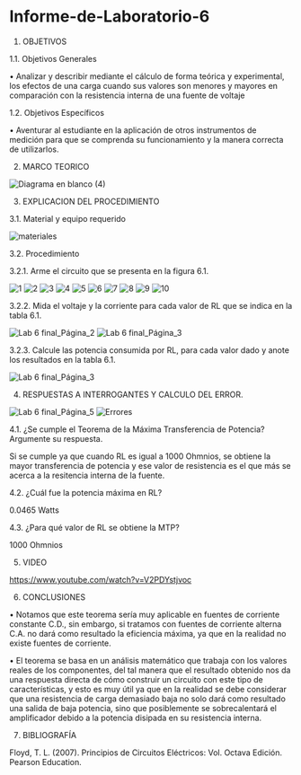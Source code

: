 # Informe-de-Laboratorio-6

1.	OBJETIVOS 

1.1.	Objetivos Generales 

• Analizar y describir mediante el cálculo de forma teórica y experimental, los efectos de una carga cuando sus valores son menores y mayores en comparación con la resistencia interna de una fuente de voltaje

1.2.	Objetivos Específicos 

•	Aventurar al estudiante en la aplicación de otros instrumentos de medición para que se comprenda su funcionamiento y la manera correcta de utilizarlos.

2.	MARCO TEORICO 

![Diagrama en blanco (4)](https://user-images.githubusercontent.com/93899658/149516494-038f163c-e525-4ef8-9ea2-d2d9210e9adc.png)

3.	EXPLICACION DEL PROCEDIMIENTO

3.1.	Material y equipo requerido 

![materiales](https://user-images.githubusercontent.com/93209004/149516599-b800e213-57ba-436a-89f8-79678c86ae8c.png)

3.2.	Procedimiento

3.2.1.	Arme el circuito que se presenta en la figura 6.1.

![1](https://user-images.githubusercontent.com/93209004/149516719-f3c16c66-d42a-4f36-9a0e-1032699527e4.png)
![2](https://user-images.githubusercontent.com/93209004/149516723-ffd94aeb-a2b7-4994-bb2f-572385cd6aa8.png)
![3](https://user-images.githubusercontent.com/93209004/149516725-529f5dc5-1113-4b4d-aec9-b1a75b95f5e1.png)
![4](https://user-images.githubusercontent.com/93209004/149516726-e35611c6-ce41-48f9-a1f0-9dcb0e0ba698.png)
![5](https://user-images.githubusercontent.com/93209004/149516728-36cf7842-a81e-4553-bab1-fa799d7ac20c.png)
![6](https://user-images.githubusercontent.com/93209004/149516732-d14857fe-cee0-4b73-906c-ff76d232689d.png)
![7](https://user-images.githubusercontent.com/93209004/149516735-01414f22-f2b2-453e-912e-69738370d0fe.png)
![8](https://user-images.githubusercontent.com/93209004/149516738-4be38191-faad-4858-a794-da158803ec00.png)
![9](https://user-images.githubusercontent.com/93209004/149516740-26523756-7287-4a7c-8a72-4d1bb8f9036d.png)
![10](https://user-images.githubusercontent.com/93209004/149516743-091f1e03-b444-4ad3-93d1-a8823501ad55.png)

3.2.2. Mida el voltaje y la corriente para cada valor de RL que se indica en la tabla 6.1.

![Lab 6 final_Página_2](https://user-images.githubusercontent.com/93209004/149526800-9ea5ccc8-6b34-4910-838b-aa9d6014028e.jpg)
![Lab 6 final_Página_3](https://user-images.githubusercontent.com/93209004/149526810-e42a098e-8de6-4107-8ce1-d12c90ed8d29.jpg)

3.2.3. Calcule las potencia consumida por RL, para cada valor dado y anote los
resultados en la tabla 6.1.

![Lab 6 final_Página_3](https://user-images.githubusercontent.com/93209004/149526943-199fac4f-683e-4a79-aba7-6e3ed227d9e8.jpg)

4.	RESPUESTAS A INTERROGANTES Y CALCULO DEL ERROR.

![Lab 6 final_Página_5](https://user-images.githubusercontent.com/93209004/149527054-003c788f-c68b-4ca0-8bd4-dafad55876be.jpg)
![Errores](https://user-images.githubusercontent.com/93209004/149531824-1757b275-6567-4a0c-bf5b-6342eb8f650e.jpg)

4.1. ¿Se cumple el Teorema de la Máxima Transferencia de Potencia? Argumente su
respuesta.

Si se cumple ya que cuando RL es igual a 1000 Ohmnios, se obtiene la mayor transferencia de potencia y ese valor de resistencia es el que más se acerca a la resitencia interna de la fuente.

4.2. ¿Cuál fue la potencia máxima en RL?

0.0465 Watts

4.3. ¿Para qué valor de RL se obtiene la MTP?

1000 Ohmnios

5.	VIDEO

https://www.youtube.com/watch?v=V2PDYstjvoc

6.	CONCLUSIONES	

• Notamos que este teorema sería muy aplicable en fuentes de corriente constante C.D., sin embargo, si tratamos con fuentes de corriente alterna C.A. no dará como resultado la eficiencia máxima, ya que en la realidad no existe fuentes de corriente.
 
• El teorema se basa en un análisis matemático que trabaja con los valores reales de los componentes, del tal manera que el resultado obtenido nos da una respuesta directa de cómo construir un circuito con este tipo de características, y esto es muy útil ya que en la realidad se debe considerar que una resistencia de carga demasiado baja no solo dará como resultado una salida de baja potencia, sino que posiblemente se sobrecalentará el amplificador debido a la potencia disipada en su resistencia interna.


7. BIBLIOGRAFÍA 

Floyd, T. L. (2007). Principios de Circuitos Eléctricos: Vol. Octava Edición. Pearson Education.


